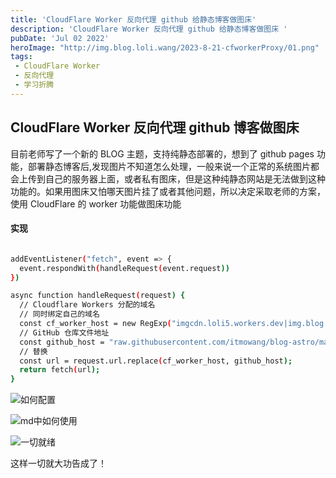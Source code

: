 ```yaml
---
title: 'CloudFlare Worker 反向代理 github 给静态博客做图床'
description: 'CloudFlare Worker 反向代理 github 给静态博客做图床 '
pubDate: 'Jul 02 2022'
heroImage: "http://img.blog.loli.wang/2023-8-21-cfworkerProxy/01.png" 
tags:
 - CloudFlare Worker
 - 反向代理
 - 学习折腾
---
```


## CloudFlare Worker 反向代理 github 博客做图床

目前老师写了一个新的 BLOG 主题，支持纯静态部署的，想到了 github pages 功能，部署静态博客后,发现图片不知道怎么处理，一般来说一个正常的系统图片都会上传到自己的服务器上面，或者私有图床，但是这种纯静态网站是无法做到这种功能的。如果用图床又怕哪天图片挂了或者其他问题，所以决定采取老师的方案，使用 CloudFlare 的 worker 功能做图床功能

#### 实现

``` bash

addEventListener("fetch", event => {
  event.respondWith(handleRequest(event.request))
})

async function handleRequest(request) {
  // Cloudflare Workers 分配的域名
  // 同时绑定自己的域名
  const cf_worker_host = new RegExp("imgcdn.loli5.workers.dev|img.blog.loli.wang","g");
  // GitHub 仓库文件地址
  const github_host = "raw.githubusercontent.com/itmowang/blog-astro/main/src/content/blog/";
  // 替换
  const url = request.url.replace(cf_worker_host, github_host);
  return fetch(url);
}

```

![如何配置](http://img.blog.loli.wang/2023-8-21-cfworkerProxy/02.png)

![md中如何使用](http://img.blog.loli.wang/2023-8-21-cfworkerProxy/03.png)

![一切就绪](http://img.blog.loli.wang/2023-8-21-cfworkerProxy/04.png)


这样一切就大功告成了！


